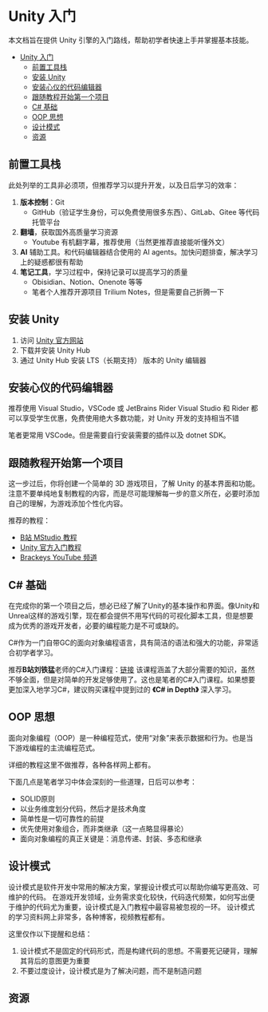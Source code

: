 # Unity 入门

本文档旨在提供 Unity 引擎的入门路线，帮助初学者快速上手并掌握基本技能。

- [Unity 入门](#unity-入门)
	- [前置工具栈](#前置工具栈)
	- [安装 Unity](#安装-unity)
	- [安装心仪的代码编辑器](#安装心仪的代码编辑器)
	- [跟随教程开始第一个项目](#跟随教程开始第一个项目)
	- [C# 基础](#c-基础)
	- [OOP 思想](#oop-思想)
	- [设计模式](#设计模式)
	- [资源](#资源)

## 前置工具栈

此处列举的工具非必须项，但推荐学习以提升开发，以及日后学习的效率：

1. **版本控制**：Git
   - GitHub（验证学生身份，可以免费使用很多东西）、GitLab、Gitee 等代码托管平台
2. **翻墙**，获取国外高质量学习资源
   - Youtube 有机翻字幕，推荐使用（当然更推荐直接能听懂外文）
3. **AI** 辅助工具。和代码编辑器结合使用的 AI agents。加快问题排查，解决学习上的疑惑都很有帮助
4. **笔记工具**，学习过程中，保持记录可以提高学习的质量
   - Obisidian、Notion、Onenote 等等
   - 笔者个人推荐开源项目 Trilium Notes，但是需要自己折腾一下

## 安装 Unity

1. 访问 [Unity 官方网站](https://unity.com/)
2. 下载并安装 Unity Hub
3. 通过 Unity Hub 安装 LTS（长期支持） 版本的 Unity 编辑器

## 安装心仪的代码编辑器

推荐使用 Visual Studio，VSCode 或 JetBrains Rider
Visual Studio 和 Rider 都可以享受学生优惠，免费使用绝大多数功能，对 Unity 开发的支持相当不错

笔者更常用 VSCode。但是需要自行安装需要的插件以及 dotnet SDK。

## 跟随教程开始第一个项目

这一步过后，你将创建一个简单的 3D 游戏项目，了解 Unity 的基本界面和功能。
注意不要单纯地复制教程的内容，而是尽可能理解每一步的意义所在，必要时添加自己的理解，为游戏添加个性化内容。

推荐的教程：

- [B站 MStudio 教程](https://space.bilibili.com/370283072)
- [Unity 官方入门教程](https://learn.unity.com/)
- [Brackeys YouTube 频道](https://www.youtube.com/user/Brackeys)

## C# 基础

在完成你的第一个项目之后，想必已经了解了Unity的基本操作和界面。像Unity和Unreal这样的游戏引擎，现在都会提供不用写代码的可视化脚本工具，但是想要成为优秀的游戏开发者，必要的编程能力是不可或缺的。

C#作为一门自带GC的面向对象编程语言，具有简洁的语法和强大的功能，非常适合初学者学习。

推荐**B站刘铁猛**老师的C#入门课程：[链接](https://www.bilibili.com/video/BV13b411b7Ht)
该课程涵盖了大部分需要的知识，虽然不够全面，但是对简单的开发足够使用了。这也是笔者的C#入门课程。如果想要更加深入地学习C#，建议购买课程中提到过的 **《C# in Depth》** 深入学习。

## OOP 思想

面向对象编程（OOP）是一种编程范式，使用“对象”来表示数据和行为。也是当下游戏编程的主流编程范式。

详细的教程这里不做推荐，各种各样网上都有。

下面几点是笔者学习中体会深刻的一些道理，日后可以参考：

- SOLID原则
- 以业务维度划分代码，然后才是技术角度
- 简单性是一切可靠性的前提
- 优先使用对象组合，而非类继承（这一点略显得暴论）
- 面向对象编程的真正关键是：消息传递、封装、多态和继承

## 设计模式

设计模式是软件开发中常用的解决方案，掌握设计模式可以帮助你编写更高效、可维护的代码。
在游戏开发领域，业务需求变化较快，代码迭代频繁，如何写出便于维护的代码尤为重要，设计模式是入门教程中最容易被忽视的一环。
设计模式的学习资料网上非常多，各种博客，视频教程都有。

这里仅作以下提醒和总结：

1. 设计模式不是固定的代码形式，而是构建代码的思想。不需要死记硬背，理解其背后的意图更为重要
2. 不要过度设计，设计模式是为了解决问题，而不是制造问题

## 资源
